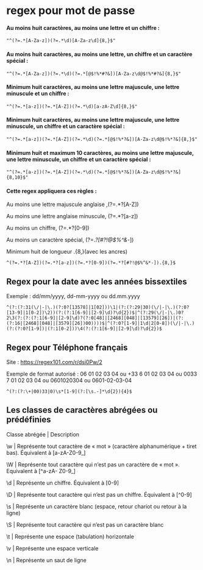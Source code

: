 # regex pour mot de passe



#### Au moins huit caractères, au moins une lettre et un chiffre :

    "^(?=.*[A-Za-z])(?=.*\d)[A-Za-z\d]{8,}$"


#### Au moins huit caractères, au moins une lettre, un chiffre et un caractère spécial :

    "^(?=.*[A-Za-z])(?=.*\d)(?=.*[@$!%*#?&])[A-Za-z\d@$!%*#?&]{8,}$"


#### Minimum huit caractères, au moins une lettre majuscule, une lettre minuscule et un chiffre :

    "^(?=.*[a-z])(?=.*[A-Z])(?=.*\d)[a-zA-Z\d]{8,}$"


#### Minimum huit caractères, au moins une lettre majuscule, une lettre minuscule, un chiffre et un caractère spécial :

    "^(?=.*[a-z])(?=.*[A-Z])(?=.*\d)(?=.*[@$!%*?&])[A-Za-z\d@$!%*?&]{8,}$"


#### Minimum huit et maximum 10 caractères, au moins une lettre majuscule, une lettre minuscule, un chiffre et un caractère spécial :

    "^(?=.*[a-z])(?=.*[A-Z])(?=.*\d)(?=.*[@$!%*?&])[A-Za-z\d@$!%*?&]{8,10}$"





    
#### Cette regex appliquera ces règles :

Au moins une lettre majuscule anglaise ,(?=.*?[A-Z])

Au moins une lettre anglaise minuscule, (?=.*?[a-z])

Au moins un chiffre, (?=.*?[0-9])

Au moins un caractère spécial, (?=.*?[#?!@$%^&*-])

Minimum huit de longueur .{8,}(avec les ancres)


    ^(?=.*?[A-Z])(?=.*?[a-z])(?=.*?[0-9])(?=.*?[#?!@$%^&*-]).{8,}$

## Regex pour la date avec les années bissextiles

Exemple : dd/mm/yyyy, dd-mm-yyyy ou dd.mm.yyyy

    ^(?:(?:31(\/|-|\.)(?:0?[13578]|1[02]))\1|(?:(?:29|30)(\/|-|\.)(?:0?[13-9]|1[0-2])\2))(?:(?:1[6-9]|[2-9]\d)?\d{2})$|^(?:29(\/|-|\.)0?2\3(?:(?:(?:1[6-9]|[2-9]\d)?(?:0[48]|[2468][048]|[13579][26])|(?:(?:16|[2468][048]|[3579][26])00))))$|^(?:0?[1-9]|1\d|2[0-8])(\/|-|\.)(?:(?:0?[1-9])|(?:1[0-2]))\4(?:(?:1[6-9]|[2-9]\d)?\d{2})$

## Regex pour Téléphone français

Site : https://regex101.com/r/dsi0Pw/2

Exemple de format autorisé : 06 01 02 03 04 ou +33 6 01 02 03 04 ou 0033 7 01 02 03 04 ou 0601020304 ou 0601-02-03-04

    ^(?:(?:\+|00)33|0)\s*[1-9](?:[\s.-]*\d{2}){4}$


## Les classes de caractères abrégées ou prédéfinies


Classe abrégée |	Description

\w	|   Représente tout caractère de « mot » (caractère alphanumérique + tiret bas). Équivalent à [a-zA-Z0-9_]

\W	|   Représente tout caractère qui n’est pas un caractère de « mot ». Equivalent à [^a-zA- Z0-9_]

\d	|   Représente un chiffre. Équivalent à [0-9]

\D	|   Représente tout caractère qui n’est pas un chiffre. Équivalent à [^0-9]

\s	|   Représente un caractère blanc (espace, retour chariot ou retour à la ligne)

\S	|   Représente tout caractère qui n’est pas un caractère blanc

\t	|   Représente une espace (tabulation) horizontale

\v	|   Représente une espace verticale

\n	|   Représente un saut de ligne